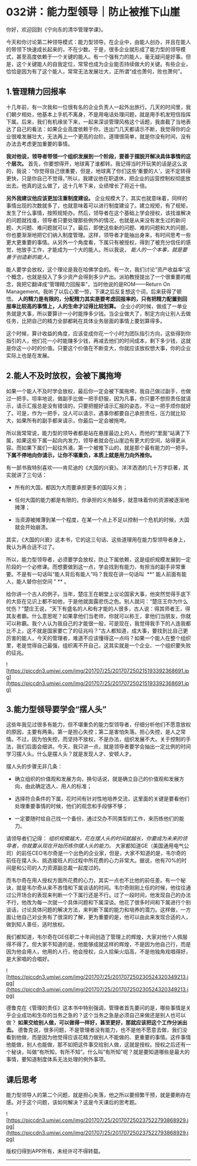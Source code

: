 # 032讲：能力型领导｜防止被推下山崖

你好，欢迎回到《宁向东的清华管理学课》。

今天和你讨论第二种领导模式：能力型领导。在企业中，由能人创办，并且在能人的带领下快速成长起来的，不在少数。于是，很多企业就形成了能力型的领导模式，甚至高度依赖于一个关键的能人。有一个强有力的能人，毫无疑问是好事。但是，这个关键能人的自我定位，常常也成为企业能否持续做大的关键。有些企业，恰恰是因为有了这个能人，常常无法发展壮大，正所谓“成也萧何，败也萧何”。

## 1.管理精力回报率

十几年前，有一次我和一位很有名的企业负责人一起外出旅行。几天的时间里，我们朝夕相处，他基本上手机不离身，不是用电话处理问题，就是用手机发短信指挥下属。后来，我们有机缘坐下来，一起来深谈管理风格这个话题，我直截了当地表达了自己的看法：如果企业高度依赖于你，连出门几天都请示不断，我觉得你的企业很难发展壮大，无法再上一个更高的台阶。道理很简单，就是你没有时间，没有办法去考虑更加重要的事情。

 **我对他说，领导者带领一个组织发展到一个阶段，要善于摆脱开解决具体事情的这个层次。** 首先，你要想得开，地球离了谁都转。我记得当时开玩笑的话是这么说的，我说：“你觉得自己很重要，但是，地球离了你们这些‘重要的人’，说不定转得更快，只是你自己不觉得。”所以，我建议他在职退休，把企业的运营控制权彻底放出去。他真的这么做了，这十几年下来，业绩增长了将近十倍。

 **另外我建议他应该更加注重制度建设。** 企业规模大了，其实也就意味着，同样的事情出现的次数就多了，也就意味着可以进行制度建设了。建立规矩，有了规矩，发生了什么事情，按照规矩办。然后，领导者在这个基础上学会授权，该找谁解决的问题就找谁，领导者只要处理那些例外的情况，也就是从来没有发生过的新问题、大问题、难问题就可以了。最后，即使这些新的问题、难的问题和大的问题，你也要渐渐地把它们纳入制度管理。这样，领导者才能抽出身来，有时间思考一些更大更重要的事情。从另外一个角度看，下属只有被授权，得到了被充分信任的感觉，他放手工作，才能成为一个大的能人。所以我说， *能人的一个本事，就是要善于创造新的能人。*

能人要学会放权，这个理论是我在哈佛学会的。有一次，我们讨论“资产收益率”这个概念，也就是投入了多少资产会得到多少产出。派珀教授提出了一个很重要的概念，我把它翻译成“管理精力回报率”，当时他说的是ROM——Return On Management。我听了以后心里一惊，下课之后反复想这个词，后来获得了顿悟。 **人的精力是有限的，分配精力其实是要考虑回报率的，只有把精力配置到回报率比较高的事情上，人的生命才过得比较划算。** 企业小的时候，做成了一单业务就是大事，所以要算计一小时能挣多少钱。当企业做大了，制定方向让别人去做任务，比把自己的精力全部都耗在具体业务层面的事情上要划算得多。

这个时候，算计收益的角度，应该变成你花一个小时为团队指引方向，这些得到你指引的人，他们花一小时能赚多少钱，再减去他们的时间成本，剩下多少钱，这就是你这一小时的价值。只要这个价值在不断变大，你就应该放权想大事，你的企业实际上也是在发展。

## 2.能人不及时放权，会被下属拖垮

如果一个能人不及时学会放权，最后你一定会被下属拖垮。我自己做过副手，也做过一把手。坦率地说，做副手比做一把手舒服，因为凡事，你只要不想担责任就请示，请示汇报总是没有错误的，只要把握好请示汇报的姿态，不让一把手烦你就好了。可是，作为一把手，没人可以请示，遇事你都要自己承担责任，压力就比较大，如果所有的副手都来请示，你最后一定会被拖垮。

所以我常常说，能力型的领导者都是站在悬崖最边上的人，而他的“里面”站满了下属，如果这些下属一起向内发力，领导者就会在山崖边有更大的空间，站得更从容。而如果下属们一起往外涌，第一个被推下山的，就是那个最有能力的一把手。 **下属不停地向你请示，让你不堪重负，本质上就是用力向外推你。**

有一部书我特别喜欢——肯尼迪的《大国的兴衰》。洋洋洒洒的几十万字巨著，其实就讲了三句话：

* 所有的大国，都因为大而要承担更多的国际义务；

* 任何大国的能力都是有限的，你承担的义务越多，就意味着你的资源被逐渐地摊薄；

* 当资源被摊薄到某一个程度，在某一个点上不足以控制一个危机的时候，大国就会开始崩溃。

其实，《大国的兴衰》这本书，它的这三句话、这些道理用在能力型领导者身上，我认为再合适不过了。

所以，能力型领导者，必须要学会放权，防止下属依赖，这是组织规模发展到一定阶段的一个必修课。而想要做到这一点，学会找到有能力、有担当的副手非常重要。不是有一句话叫“能人背后有能人”吗？我现在讲一句话叫  **“ 能人前面有能人，能人替你创空间 ” ** 。

给你讲一个古人的例子。当年，楚庄王在朝堂上议论国家大事，他突然觉得手底下的大臣在见识上都不如他，于是他就面露悲伤之色。别人就问：“楚庄王你为什么忧伤？”楚庄王说，“天下有盛名的人和有才能的人很多，古人说：得其师者王，得其友者霸。什么意思呢？如果拿他们当老师，你就可以称王，拿他们当朋友，你就可以称霸。我个人认为我自己的才能很一般，可是现在，我觉得我手下的人连我都比不上，这不就是国家要亡了的征兆吗？”古人都知道，成大事，要找到比自己更厉害的能人，今天的管理者，难道不应该懂得这一点吗？如果一个能人在整个组织里，老是觉得自己最强，组织离不开自己，这其实就是一个企业、一个组织要失败的征兆。

![https://piccdn3.umiwi.com/img/201707/25/201707250215193392368691.jpg](https://piccdn3.umiwi.com/img/201707/25/201707250215193392368691.jpg)

## 3.能力型领导要学会“摆人头”

这些年我见过很多有能力，但不堪重负的能力型领导者，仔细分析他们不愿意放权的原因，主要有两条。第一是担心失控；第二是害怕失落。担心失控，是人之常情。不过，因为怕失控，而坚持不放权，不是办法，组织发展不大。关于控制的手法，我们后面会细讲。今天，我只讲一点，就是领导者要学会抽出一定比例的时间学习摆人头。什么是摆人头？就是发现人才、安顿人才。

摆人头的步骤无非几条：

* 确立组织的价值观和发展方向，换句话说，就是确立自己的价值观和发展方向，由此确定选人、用人的标准；

* 选择符合条件的下属，花时间有针对性地培养交流，这里面的关键是要看他们处理重要事情的时候，他们的观念和手段够不够；

* 一定要随时给自己找一个备份，通过交办不同类型的工作，来历练他们的能力。

请领导者们记得： *组织规模越大，花在摆人头的时间就越长，你要成为未来的领导者，你就要从现在开始历练你摆人头的能力。* 大家都知道GE（美国通用电气公司）的前任CEO韦尔奇是一个出色的企业家，但是，大家不知道的是，韦尔奇的前任在摆人头、挑选接班人的过程中所花费的心力非常大。据说，他有70%的时间是和公司的人力资源副总裁一起度过的。

而韦尔奇在用人授权方面所花费的心力，其实一点也不比他的前任差。有一个秘诀，就是韦尔奇从来不吝惜和下属谈话的时间。韦尔奇刚刚上任的时候，他往往通过公开场合的表现来判断一个下属行还是不行。过了一段时间，他发现自己的办法不行，他改为每一次就一个具体问题和下属深谈。他花了很多时间和下属进行个别谈话，讨论具体问题的解决方法，来判断下属的能力和培养的潜力。这样做，一方面让他自己对业务有了很深的了解，更为重要的是，他可以由此来发现合适的人，做到知人善任，适时放权。

我们都知道，韦尔奇在GE任职二十年间创造了管理上的辉煌，大家对他个人佩服得不得了。但大家不知道的是，他能够成就这样的辉煌，不是因为他自己行，而是因为他会用人，他用的人行，他会授权，众人拾柴火焰高，不是他独角戏唱得好，是大家唱的合唱好。

![https://piccdn3.umiwi.com/img/201707/25/201707250230524320349213.jpg](https://piccdn3.umiwi.com/img/201707/25/201707250230524320349213.jpg)

德鲁克在《管理的责任》这本书中特别强调，管理者首先要问的是，哪些事情是关乎企业成功和生存的当务之急的？这个当务之急是必须自己来做还是别人也可以做？ **如果交给别人做，可以做得一样好，甚至更好，那就应该把这个工作分派出去。** 德鲁克说，很多问题，不是管理者没有能力，也不是他不愿意去做，我们没看到他做，而是因为他觉得应该花精力做别人不能做的、更重要的事情。这件事情他能做，别人也能做，那不如把这件事交给别人做，这就是授权。授权之后还有一个秘诀，叫做“有所知，有所不知”。什么叫“有所知”呢？就是要知道哪些是最大的事情，要知道制度体系无法处理的例外事项。

## 课后思考

能力型领导人的第二个问题，就是担心失落，他之所以要频繁干预，就是要刷存在感。对于这个问题，该如何解决？这是今天课后的思考题。

![https://piccdn3.umiwi.com/img/201707/25/201707250237522793868929.jpg](https://piccdn3.umiwi.com/img/201707/25/201707250237522793868929.jpg)

版权归得到APP所有，未经许可不得转载。

---
